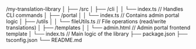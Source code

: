 /my-translation-library
│
├── /src
│ ├── /cli
│ │ └── index.ts // Handles CLI commands
│ ├── /portal
│ │ └── index.ts // Contains admin portal logic
│ ├── /utils
│ │ └── fileUtils.ts // File operations (read/write translations)
│ ├── /templates
│ │ └── admin.html // Admin portal frontend template
│ └── index.ts // Main logic of the library
├── package.json
├── tsconfig.json
└── README.md
